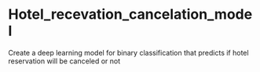 # Hotel_recevation_cancelation_model
Create a deep learning model for binary classification that predicts if hotel reservation will be canceled or not
